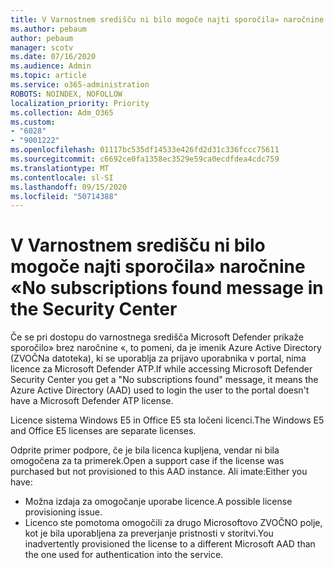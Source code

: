 ```yaml
---
title: V Varnostnem središču ni bilo mogoče najti sporočila» naročnine «
ms.author: pebaum
author: pebaum
manager: scotv
ms.date: 07/16/2020
ms.audience: Admin
ms.topic: article
ms.service: o365-administration
ROBOTS: NOINDEX, NOFOLLOW
localization_priority: Priority
ms.collection: Adm_O365
ms.custom:
- "6028"
- "9001222"
ms.openlocfilehash: 01117bc535df14533e426fd2d31c336fccc75611
ms.sourcegitcommit: c6692ce0fa1358ec3529e59ca0ecdfdea4cdc759
ms.translationtype: MT
ms.contentlocale: sl-SI
ms.lasthandoff: 09/15/2020
ms.locfileid: "50714388"
---
```

# <a name="no-subscriptions-found-message-in-the-security-center"></a><span data-ttu-id="91a59-102">V Varnostnem središču ni bilo mogoče najti sporočila» naročnine «</span><span class="sxs-lookup"><span data-stu-id="91a59-102">No subscriptions found message in the Security Center</span></span>

<span data-ttu-id="91a59-103">Če se pri dostopu do varnostnega središča Microsoft Defender prikaže sporočilo» brez naročnine «, to pomeni, da je imenik Azure Active Directory (ZVOČNa datoteka), ki se uporablja za prijavo uporabnika v portal, nima licence za Microsoft Defender ATP.</span><span class="sxs-lookup"><span data-stu-id="91a59-103">If while accessing Microsoft Defender Security Center you get a  "No subscriptions found" message, it means the Azure Active Directory (AAD) used to login the user to the portal doesn't have a Microsoft Defender ATP license.</span></span>  

<span data-ttu-id="91a59-104">Licence sistema Windows E5 in Office E5 sta ločeni licenci.</span><span class="sxs-lookup"><span data-stu-id="91a59-104">The Windows E5 and Office E5 licenses are separate licenses.</span></span>

<span data-ttu-id="91a59-105">Odprite primer podpore, če je bila licenca kupljena, vendar ni bila omogočena za ta primerek.</span><span class="sxs-lookup"><span data-stu-id="91a59-105">Open a support case if the license was purchased but not provisioned to this AAD instance.</span></span> <span data-ttu-id="91a59-106">Ali imate:</span><span class="sxs-lookup"><span data-stu-id="91a59-106">Either you have:</span></span> <br/>
-   <span data-ttu-id="91a59-107">Možna izdaja za omogočanje uporabe licence.</span><span class="sxs-lookup"><span data-stu-id="91a59-107">A possible license provisioning issue.</span></span><br/>
-   <span data-ttu-id="91a59-108">Licenco ste pomotoma omogočili za drugo Microsoftovo ZVOČNO polje, kot je bila uporabljena za preverjanje pristnosti v storitvi.</span><span class="sxs-lookup"><span data-stu-id="91a59-108">You inadvertently provisioned the license to a different Microsoft AAD than the one used for authentication into the service.</span></span>